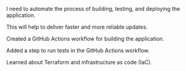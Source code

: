 I need to automate the process of building, testing, and deploying the application.

This will help to deliver faster and more reliable updates.

Created a GitHub Actions workflow for building the application.

Added a step to run tests in the GitHub Actions workflow.

Learned about Terraform and infrastructure as code (IaC).